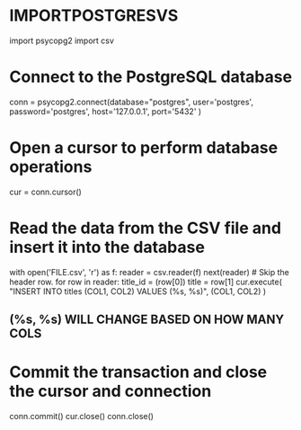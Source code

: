 # IMPORTPOSTGRESVS

import psycopg2
import csv

# Connect to the PostgreSQL database
conn = psycopg2.connect(database="postgres",
						user='postgres', password='postgres',
						host='127.0.0.1', port='5432'
)

# Open a cursor to perform database operations
cur = conn.cursor()

# Read the data from the CSV file and insert it into the database
with open('FILE.csv', 'r') as f:
    reader = csv.reader(f)
    next(reader) # Skip the header row.
    for row in reader:
        title_id = (row[0])
        title = row[1]
        cur.execute(
            "INSERT INTO titles (COL1, COL2) VALUES (%s, %s)",
            (COL1, COL2)
        )
## (%s, %s) WILL CHANGE BASED ON HOW MANY COLS
# Commit the transaction and close the cursor and connection
conn.commit()
cur.close()
conn.close()
